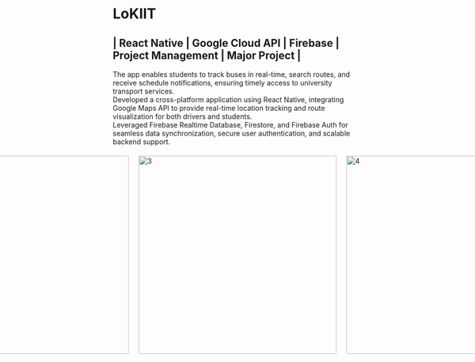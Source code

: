 # LoKIIT 
## | React Native | Google Cloud API | Firebase | Project Management | Major Project | 
The app enables students to track buses in real-time, search routes, and receive schedule notifications, ensuring timely access to university transport services.<br>
Developed a cross-platform application using React Native, integrating Google Maps API to provide real-time location tracking and route visualization for both drivers and students.<br>
Leveraged Firebase Realtime Database, Firestore, and Firebase Auth for seamless data synchronization, secure user authentication, and scalable backend support.<br>



<div style="display: flex; justify-content: center; gap: 20px; margin: 20px;">
  <img src="https://github.com/user-attachments/assets/7bd8503d-b717-47a0-81b2-6d16c551d149" alt="1" width="400">
  <img src="https://github.com/user-attachments/assets/159bfc32-63c6-44ee-b770-9b8e29a3d191" alt="2" width="400">
  <img src="https://github.com/user-attachments/assets/1ac14938-813d-4d8f-8b53-7639d1db8b82" alt="3" width="400">
  <img src="https://github.com/user-attachments/assets/95bbe883-0710-4210-8a60-e817a999ad21" alt="4" width="400">
  <img src="https://github.com/user-attachments/assets/4304cf51-d6a3-4dfb-b171-308ad6d52ba0" alt="5" width="400">
</div>
